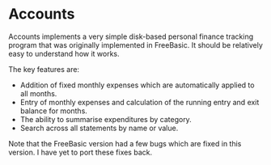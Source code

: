 # Accounts

Accounts implements a very simple disk-based personal finance tracking
program that was originally implemented in FreeBasic. It should be
relatively easy to understand how it works.

The key features are:

* Addition of fixed monthly expenses which are automatically applied to all months.
* Entry of monthly expenses and calculation of the running entry and exit balance for months.
* The ability to summarise expenditures by category.
* Search across all statements by name or value.

Note that the FreeBasic version had a few bugs which are fixed in this
version. I have yet to port these fixes back.
